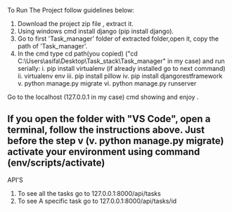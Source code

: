 To Run The Project follow guidelines below:

1. Download the project zip file , extract it.
2. Using windows cmd install django (pip install django).
3. Go to first 'Task_manager' folder of extracted folder,open it, copy the path of 'Task_manager'.
4. In the cmd type cd path(you copied) ("cd C:\Users\asifa\Desktop\Task_stack\Task_manager"  in my case) and run serially:
   i.   pip install virtualenv (if already installed go to next command)
   ii.  virtualenv env
   iii. pip install pillow
   iv.  pip install djangorestframework
   v.   python manage.py migrate
   vi.  python manage.py runserver
   
Go to the localhost (127.0.0.1 in my case) cmd showing and enjoy .

## If you open the folder with "VS Code", open a terminal, follow the instructions above. Just before the step v (v. python manage.py migrate) activate your environment using command (env/scripts/activate)


API'S

1. To see all the tasks go to 127.0.0.1:8000/api/tasks
2. To see A specific task go to 127.0.0.1:8000/api/tasks/id
